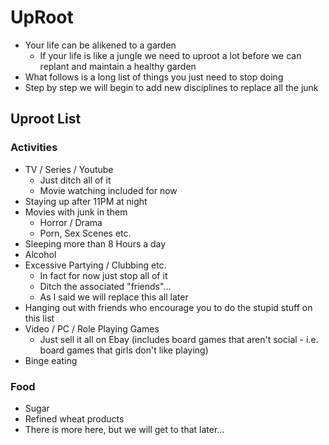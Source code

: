 # UpRoot
* Your life can be alikened to a garden
  * If your life is like a jungle we need to uproot a lot before we can replant and maintain a healthy garden
* What follows is a long list of things you just need to stop doing
* Step by step we will begin to add new disciplines to replace all the junk

## Uproot List
### Activities
* TV / Series / Youtube
  * Just ditch all of it
  * Movie watching included for now
* Staying up after 11PM at night
* Movies with junk in them
  * Horror / Drama
  * Porn, Sex Scenes etc.
* Sleeping more than 8 Hours a day
* Alcohol
* Excessive Partying / Clubbing etc.
  * In fact for now just stop all of it
  * Ditch the associated "friends"...
  * As I said we will replace this all later
* Hanging out with friends who encourage you to do the stupid stuff on this list
* Video / PC / Role Playing Games
  * Just sell it all on Ebay (includes board games that aren't social - i.e. board games that girls don't like playing)
* Binge eating
### Food
* Sugar
* Refined wheat products
* There is more here, but we will get to that later...

